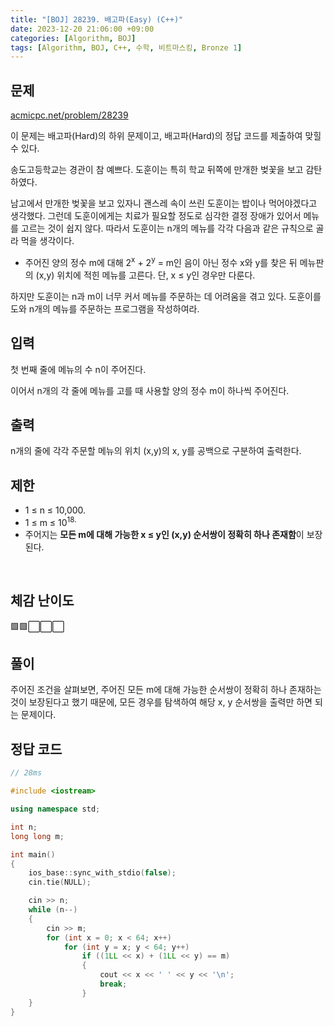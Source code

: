 ```yaml
---
title: "[BOJ] 28239. 배고파(Easy) (C++)"
date: 2023-12-20 21:06:00 +09:00
categories: [Algorithm, BOJ]
tags: [Algorithm, BOJ, C++, 수학, 비트마스킹, Bronze 1]
---
```

## **문제**
[acmicpc.net/problem/28239](https://www.acmicpc.net/problem/28239)
<br>

이 문제는 배고파(Hard)의 하위 문제이고, 배고파(Hard)의 정답 코드를 제출하여 맞힐 수 있다.

송도고등학교는 경관이 참 예쁘다. 도훈이는 특히 학교 뒤쪽에 만개한 벚꽃을 보고 감탄하였다.

남고에서 만개한 벚꽃을 보고 있자니 괜스레 속이 쓰린 도훈이는 밥이나 먹어야겠다고 생각했다. 그런데 도훈이에게는 치료가 필요할 정도로 심각한 결정 장애가 있어서 메뉴를 고르는 것이 쉽지 않다. 따라서 도훈이는 n개의 메뉴를 각각 다음과 같은 규칙으로 골라 먹을 생각이다.

- 주어진 양의 정수 m에 대해 2<sup>x</sup> + 2<sup>y</sup> = m인 음이 아닌 정수 x와 y를 찾은 뒤 메뉴판의 (x,y) 위치에 적힌 메뉴를 고른다. 단, x ≤ y인 경우만 다룬다.

하지만 도훈이는 n과 m이 너무 커서 메뉴를 주문하는 데 어려움을 겪고 있다. 도훈이를 도와 n개의 메뉴를 주문하는 프로그램을 작성하여라.
<br>

## **입력**
첫 번째 줄에 메뉴의 수 n이 주어진다.

이어서 n개의 각 줄에 메뉴를 고를 때 사용할 양의 정수 m이 하나씩 주어진다.
<br>

## **출력**
n개의 줄에 각각 주문할 메뉴의 위치 (x,y)의 x, y를 공백으로 구분하여 출력한다.
<br>

## **제한**
- 1 ≤ n ≤ 10,000.
- 1 ≤ m ≤ 10<sup>18.
- 주어지는 **모든 m에 대해 가능한 x ≤ y인 (x,y) 순서쌍이 정확히 하나 존재함**이 보장된다.
<br>

## **체감 난이도**
🟩🟩⬜⬜⬜
<br>

## **풀이**
주어진 조건을 살펴보면, 주어진 모든 m에 대해 가능한 순서쌍이 정확히 하나 존재하는 것이 보장된다고 했기 때문에, 모든 경우를 탐색하여 해당 x, y 순서쌍을 출력만 하면 되는 문제이다.
<br>

## **정답 코드**
```c++
// 28ms

#include <iostream>

using namespace std;

int n;
long long m;

int main()
{
    ios_base::sync_with_stdio(false);
    cin.tie(NULL);

    cin >> n;
    while (n--)
    {
        cin >> m;
        for (int x = 0; x < 64; x++)
            for (int y = x; y < 64; y++)
                if ((1LL << x) + (1LL << y) == m)
                {
                    cout << x << ' ' << y << '\n';
                    break;
                }
    }
}
```